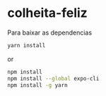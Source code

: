# colheita-feliz
Para baixar as dependencias
```bash
yarn install
```
or 
```bash
npm install
npm install --global expo-cli
npm install -g yarn
```
